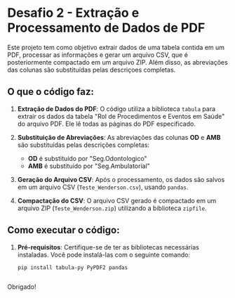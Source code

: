 # Desafio 2 - Extração e Processamento de Dados de PDF

Este projeto tem como objetivo extrair dados de uma tabela contida em um PDF, processar as informações e gerar um arquivo CSV, que é posteriormente compactado em um arquivo ZIP. Além disso, as abreviações das colunas são substituídas pelas descriçoes completas.

## O que o código faz:

1. **Extração de Dados do PDF**: 
   O código utiliza a biblioteca `tabula` para extrair os dados da tabela "Rol de Procedimentos e Eventos em Saúde" do arquivo PDF. Ele lê todas as páginas do PDF especificado.

2. **Substituição de Abreviações**: 
   As abreviações das colunas **OD** e **AMB** são substituídas pelas descrições completas:
   - **OD** é substituído por "Seg.Odontologico"
   - **AMB** é substituído por "Seg.Ambulatorial"

3. **Geração do Arquivo CSV**: 
   Após o processamento, os dados são salvos em um arquivo CSV (`Teste_Wenderson.csv`), usando `pandas`.

4. **Compactação do CSV**: 
   O arquivo CSV gerado é compactado em um arquivo ZIP (`Teste_Wenderson.zip`) utilizando a biblioteca `zipfile`.

## Como executar o código:

1. **Pré-requisitos**: 
   Certifique-se de ter as bibliotecas necessárias instaladas. Você pode instalá-las com o seguinte comando:

   ```bash
   pip install tabula-py PyPDF2 pandas



Obrigado!
